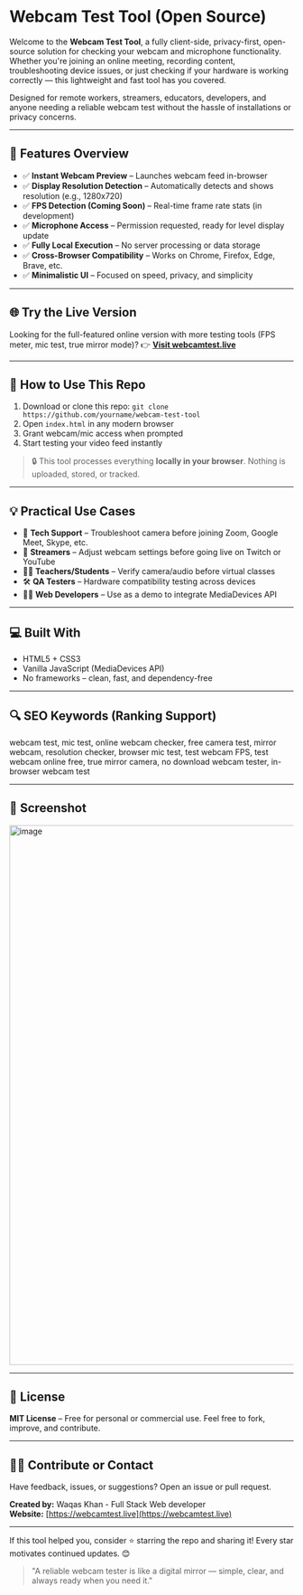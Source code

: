 # Webcam Test Tool (Open Source)

Welcome to the **Webcam Test Tool**, a fully client-side, privacy-first, open-source solution for checking your webcam and microphone functionality. Whether you're joining an online meeting, recording content, troubleshooting device issues, or just checking if your hardware is working correctly — this lightweight and fast tool has you covered.

Designed for remote workers, streamers, educators, developers, and anyone needing a reliable webcam test without the hassle of installations or privacy concerns.

---

## 🎯 Features Overview

- ✅ **Instant Webcam Preview** – Launches webcam feed in-browser
- ✅ **Display Resolution Detection** – Automatically detects and shows resolution (e.g., 1280x720)
- ✅ **FPS Detection (Coming Soon)** – Real-time frame rate stats (in development)
- ✅ **Microphone Access** – Permission requested, ready for level display update
- ✅ **Fully Local Execution** – No server processing or data storage
- ✅ **Cross-Browser Compatibility** – Works on Chrome, Firefox, Edge, Brave, etc.
- ✅ **Minimalistic UI** – Focused on speed, privacy, and simplicity

---

## 🌐 Try the Live Version

Looking for the full-featured online version with more testing tools (FPS meter, mic test, true mirror mode)?
👉 [**Visit webcamtest.live**](https://webcamtest.live)

---

## 🚀 How to Use This Repo

1. Download or clone this repo: `git clone https://github.com/yourname/webcam-test-tool`
2. Open `index.html` in any modern browser
3. Grant webcam/mic access when prompted
4. Start testing your video feed instantly

> 🔒 This tool processes everything **locally in your browser**. Nothing is uploaded, stored, or tracked.

---

## 💡 Practical Use Cases

- 🔧 **Tech Support** – Troubleshoot camera before joining Zoom, Google Meet, Skype, etc.
- 🎥 **Streamers** – Adjust webcam settings before going live on Twitch or YouTube
- 👩‍🏫 **Teachers/Students** – Verify camera/audio before virtual classes
- 🛠 **QA Testers** – Hardware compatibility testing across devices
- 🧑‍💻 **Web Developers** – Use as a demo to integrate MediaDevices API

---

## 💻 Built With

- HTML5 + CSS3
- Vanilla JavaScript (MediaDevices API)
- No frameworks – clean, fast, and dependency-free

---

## 🔍 SEO Keywords (Ranking Support)

webcam test, mic test, online webcam checker, free camera test, mirror webcam, resolution checker, browser mic test, test webcam FPS, test webcam online free, true mirror camera, no download webcam tester, in-browser webcam test

---

## 📸 Screenshot

<img width="955" alt="image" src="https://github.com/user-attachments/assets/c2c214e6-6467-4523-8d98-e0990beacb33" />


---

## 📂 License

**MIT License** – Free for personal or commercial use. Feel free to fork, improve, and contribute.

---

## 🙋‍♂️ Contribute or Contact

Have feedback, issues, or suggestions? Open an issue or pull request.

**Created by:** Waqas Khan - Full Stack Web developer  
**Website:** [https://webcamtest.live](https://webcamtest.live)

---

If this tool helped you, consider ⭐ starring the repo and sharing it! Every star motivates continued updates. 😊

> "A reliable webcam tester is like a digital mirror — simple, clear, and always ready when you need it."

